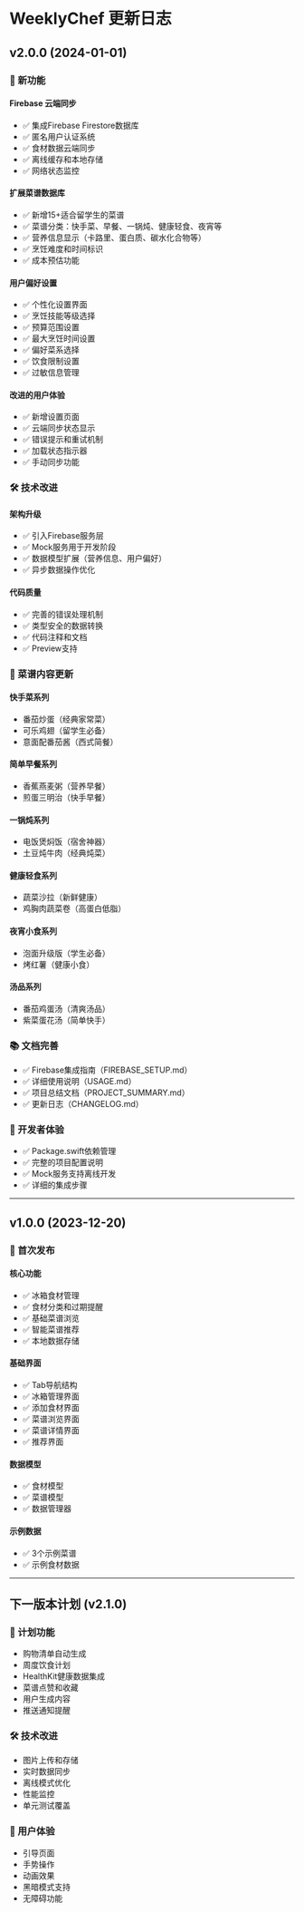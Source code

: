 # WeeklyChef 更新日志

## v2.0.0 (2024-01-01)

### 🚀 新功能

#### Firebase 云端同步
- ✅ 集成Firebase Firestore数据库
- ✅ 匿名用户认证系统
- ✅ 食材数据云端同步
- ✅ 离线缓存和本地存储
- ✅ 网络状态监控

#### 扩展菜谱数据库
- ✅ 新增15+适合留学生的菜谱
- ✅ 菜谱分类：快手菜、早餐、一锅炖、健康轻食、夜宵等
- ✅ 营养信息显示（卡路里、蛋白质、碳水化合物等）
- ✅ 烹饪难度和时间标识
- ✅ 成本预估功能

#### 用户偏好设置
- ✅ 个性化设置界面
- ✅ 烹饪技能等级选择
- ✅ 预算范围设置
- ✅ 最大烹饪时间设置
- ✅ 偏好菜系选择
- ✅ 饮食限制设置
- ✅ 过敏信息管理

#### 改进的用户体验
- ✅ 新增设置页面
- ✅ 云端同步状态显示
- ✅ 错误提示和重试机制
- ✅ 加载状态指示器
- ✅ 手动同步功能

### 🛠 技术改进

#### 架构升级
- ✅ 引入Firebase服务层
- ✅ Mock服务用于开发阶段
- ✅ 数据模型扩展（营养信息、用户偏好）
- ✅ 异步数据操作优化

#### 代码质量
- ✅ 完善的错误处理机制
- ✅ 类型安全的数据转换
- ✅ 代码注释和文档
- ✅ Preview支持

### 📱 菜谱内容更新

#### 快手菜系列
- 番茄炒蛋（经典家常菜）
- 可乐鸡翅（留学生必备）
- 意面配番茄酱（西式简餐）

#### 简单早餐系列
- 香蕉燕麦粥（营养早餐）
- 煎蛋三明治（快手早餐）

#### 一锅炖系列
- 电饭煲焖饭（宿舍神器）
- 土豆炖牛肉（经典炖菜）

#### 健康轻食系列
- 蔬菜沙拉（新鲜健康）
- 鸡胸肉蔬菜卷（高蛋白低脂）

#### 夜宵小食系列
- 泡面升级版（学生必备）
- 烤红薯（健康小食）

#### 汤品系列
- 番茄鸡蛋汤（清爽汤品）
- 紫菜蛋花汤（简单快手）

### 📚 文档完善
- ✅ Firebase集成指南（FIREBASE_SETUP.md）
- ✅ 详细使用说明（USAGE.md）
- ✅ 项目总结文档（PROJECT_SUMMARY.md）
- ✅ 更新日志（CHANGELOG.md）

### 🔧 开发者体验
- ✅ Package.swift依赖管理
- ✅ 完整的项目配置说明
- ✅ Mock服务支持离线开发
- ✅ 详细的集成步骤

---

## v1.0.0 (2023-12-20)

### 🎉 首次发布

#### 核心功能
- ✅ 冰箱食材管理
- ✅ 食材分类和过期提醒
- ✅ 基础菜谱浏览
- ✅ 智能菜谱推荐
- ✅ 本地数据存储

#### 基础界面
- ✅ Tab导航结构
- ✅ 冰箱管理界面
- ✅ 添加食材界面
- ✅ 菜谱浏览界面
- ✅ 菜谱详情界面
- ✅ 推荐界面

#### 数据模型
- ✅ 食材模型
- ✅ 菜谱模型
- ✅ 数据管理器

#### 示例数据
- ✅ 3个示例菜谱
- ✅ 示例食材数据

---

## 下一版本计划 (v2.1.0)

### 🔮 计划功能
- 购物清单自动生成
- 周度饮食计划
- HealthKit健康数据集成
- 菜谱点赞和收藏
- 用户生成内容
- 推送通知提醒

### 🛠 技术改进
- 图片上传和存储
- 实时数据同步
- 离线模式优化
- 性能监控
- 单元测试覆盖

### 📱 用户体验
- 引导页面
- 手势操作
- 动画效果
- 黑暗模式支持
- 无障碍功能